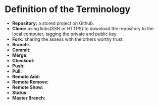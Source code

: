 # Definition of the Terminology
* **Repository:** a stored project on Github.
* **Clone:** using links(SSH or HTTPS) to download the repository to the local computer, tagging the private and public key.
* **Fork:** sharing the assess with the others worthy trust.
* **Branch:** 
* **Commit:**
* **Merge:**
* **Checkout:**
* **Push:**
* **Pull:**
* **Remote Add:** 
* **Remote Remove:** 
* **Remote Show:**
* **Status:**
* **Master Branch:**

